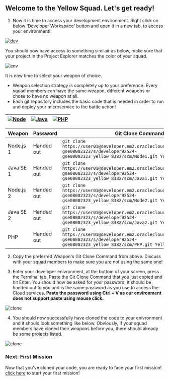 ## Welcome to the Yellow Squad. Let's get ready! ##

1. Now it is time to access your development environment. Right click on below 'Developer Workspace' button and open it in a new tab, to access your environment! 

[![dev](codenvy-contribute.svg)](http://129.144.146.233/dashboard/#/ide/che/Yellow)

You should now have access to something similair as below, make sure that your project in the Project Explorer matches the color of your squad.

![env](../images/che_welcome.PNG)

It is now time to select your weapon of choice.

+ Weapon selection strategy is completely up to your preference. Every squad members can have the same weapon, different weapons or chose to have no weapon at all.
+ Each git repository includes the basic code that is needed in order to run and deploy your microservice to the battle action!

| [![Node](nodejs.png)](Yellow.md) | [![Java](javase.png)](Yellow.md) | [![PHP](php.png)](Yellow.md) |
|:---:|:---:|:---:|

| Weapon        | Password     | Git Clone Command  |
| ------------- |-------------| -----|
| Node.js 1      | Handed out | ``` git clone https://user01@developer.em2.oraclecloud.com/developer92524-gse00002323/s/developer92524-gse00002323_yellow_8382/scm/Node1.git Yellow/Node1 ``` |
| Java SE 1     | Handed out      |   ``` git clone https://user01@developer.em2.oraclecloud.com/developer92524-gse00002323/s/developer92524-gse00002323_yellow_8382/scm/Java1.git Yellow/Java1 ``` |
| Node.js 2    | Handed out | ``` git clone https://user01@developer.em2.oraclecloud.com/developer92524-gse00002323/s/developer92524-gse00002323_yellow_8382/scm/Node2.git Yellow/Node2 ``` |
| Java SE 2    | Handed out      |   ``` git clone https://user01@developer.em2.oraclecloud.com/developer92524-gse00002323/s/developer92524-gse00002323_yellow_8382/scm/Java2.git Yellow/Java2 ``` |
| PHP | Handed out      |  ``` git clone https://user01@developer.em2.oraclecloud.com/developer92524-gse00002323/s/developer92524-gse00002323_yellow_8382/scm/PHP.git Yellow/PHP ``` |

2. Copy the preferred Weapon's Git Clone Command from above. Discuss with your squad members to make sure you are not using the same one! 

3. Enter your developer enivronment, at the bottom of your screen, press the Terminal tab. Paste the Git Clone Command that you just copied and hit Enter. You should now be asked for your password, it should be handed out to you and is the same password as you use to access the Cloud services. **Paste the password using Ctrl + V as our environment does not support paste using mouse click.**

![clone](../images/che_clone.PNG)

4. You should now successfully have cloned the code to your enivronment and it should look something like below. Obviously, if your squad members have cloned their weapons before you, there should already be some projects listed.

![clone](../images/che_project.PNG)

### Next: First Mission ###				
Now that you've cloned your code, you are ready to face your first mission! [click here](../missions/deploy.md) to start your first mission!
